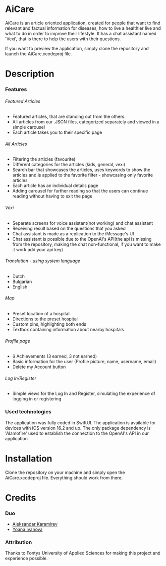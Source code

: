 # AiCare
AiCare is an article oriented application, created for people that want to find relevant and factual information for diseases, how to live a healthier live and what to do in order to improve their lifestyle. It has a chat assistant named 'Vexi', that is there to help the users with their questions.

If you want to preview the application, simply clone the repository and launch the AiCare.xcodeproj file.
# Description
### Features
###### Featured Articles
* Featured articles, that are standing out from the others
* All articles from our .JSON files, categorized separately and viewed in a simple carousel
* Each article takes you to their specific page
###### All Articles
* Filtering the articles (favourite)
* Different categories for the articles (kids, general, vexi)
* Search bar that showcases the articles, uses keywords to show the articles and is applied to the favorite filter - showcasing only favorite articles
* Each article has an individual details page
* Adding carousel for further reading so that the users can continue reading without having to exit the page
###### Vexi
* Separate screens for voice assistant(not working) and chat assistant
* Receiving result based on the questions that you asked
* Chat assistant is made as a replication to the iMessage's UI
* Chat assistant is possible due to the OpenAI's API(the api is missing from the repository, making the chat non-functional, if you want to make it work add your api key)
###### Translation - using system language
* Dutch
* Bulgarian
* English
###### Map
* Preset location of a hospital
* Directions to the preset hospital
* Custom pins, highlighting both ends
* Textbox containing information about nearby hospitals
###### Profile page
* 6 Achievements (3 earned, 3 not earned)
* Basic information for the user (Profile picture, name, username, email)
* Delete my Account button
###### Log In/Register
* Simple views for the Log In and Register, simulating the experience of logging in or registering
### Used technologies
The application was fully coded in SwiftUI. The application is available for devices with iOS version 16.2 and up. The only package dependency is 'Alamofire' used to establish the connection to the OpenAI's API in our application
# Installation
Clone the repository on your machine and simply open the AiCare.xcodeproj file. Everything should work from there.
# Credits
### Duo
* <a href="https://git.fhict.nl/I477568">Aleksandar Karamirev</a>
* <a href="https://git.fhict.nl/I476234">Yoana Ivanova</a>
### Attribution

Thanks to Fontys University of Applied Sciences for making this project and experience possible. <br>
